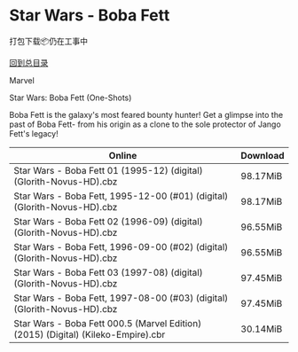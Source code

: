 # Star Wars - Boba Fett

打包下载📦仍在工事中

[回到总目录](/Catalogs.md)

Marvel

Star Wars: Boba Fett (One-Shots)

Boba Fett is the galaxy's most feared bounty hunter! Get a glimpse into the past of Boba Fett- from his origin as a clone to the sole protector of Jango Fett's legacy!





Online | Download
--- | ---
Star Wars - Boba Fett 01 (1995-12) (digital) (Glorith-Novus-HD).cbz | 98.17MiB
Star Wars - Boba Fett, 1995-12-00 (#01) (digital) (Glorith-Novus-HD).cbz | 98.17MiB
Star Wars - Boba Fett 02 (1996-09) (digital) (Glorith-Novus-HD).cbz | 96.55MiB
Star Wars - Boba Fett, 1996-09-00 (#02) (digital) (Glorith-Novus-HD).cbz | 96.55MiB
Star Wars - Boba Fett 03 (1997-08) (digital) (Glorith-Novus-HD).cbz | 97.45MiB
Star Wars - Boba Fett, 1997-08-00 (#03) (digital) (Glorith-Novus-HD).cbz | 97.45MiB
Star Wars - Boba Fett 000.5 (Marvel Edition) (2015) (Digital) (Kileko-Empire).cbr | 30.14MiB
